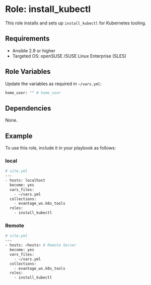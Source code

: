# Role: install_kubectl

This role installs and sets up `install_kubectl` for Kubernetes tooling.

## Requirements

- Ansible 2.9 or higher
- Targeted OS: openSUSE /SUSE Linux Enterprise (SLES)

## Role Variables

Update the variables as required in `~/vars.yml`:

```bash
home_user: "" # home_user
```

## Dependencies

None.

## Example

To use this role, include it in your playbook as follows:

### local
```bash
# site.yml
---
- hosts: localhost
  become: yes
  vars_files:
    - ~/vars.yml
  collections:
    - evantage_ws.k8s_tools
  roles:
    - install_kubectl
```

### Remote
```bash
# site.yml
---
- hosts: <hosts> # Remote Server
  become: yes
  vars_files:
    - ~/vars.yml
  collections:
    - evantage_ws.k8s_tools
  roles:
    - install_kubectl
```